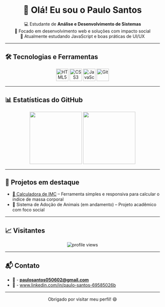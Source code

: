 <h1 align="center">👋 Olá! Eu sou o Paulo Santos</h1>

<p align="center">
  💻 Estudante de <strong>Análise e Desenvolvimento de Sistemas</strong><br>
  🚀 Focado em desenvolvimento web e soluções com impacto social<br>
  🌱 Atualmente estudando JavaScript e boas práticas de UI/UX<br>
</p>

---

## 🛠️ Tecnologias e Ferramentas

<div align="center">
  <img src="https://cdn.jsdelivr.net/gh/devicons/devicon/icons/html5/html5-original.svg" width="40" alt="HTML5"/>
  <img src="https://cdn.jsdelivr.net/gh/devicons/devicon/icons/css3/css3-original.svg" width="40" alt="CSS3"/>
  <img src="https://cdn.jsdelivr.net/gh/devicons/devicon/icons/javascript/javascript-original.svg" width="40" alt="JavaScript"/>
  <img src="https://cdn.jsdelivr.net/gh/devicons/devicon/icons/git/git-original.svg" width="40" alt="Git"/>
</div>

---

## 📊 Estatísticas do GitHub

<div align="center">
  <img height="170" src="https://github-readme-stats.vercel.app/api?username=PauloSantos2002&show_icons=true&theme=tokyonight&count_private=true" />
  <img height="170" src="https://github-readme-stats.vercel.app/api/top-langs/?username=PauloSantos2002&layout=compact&theme=tokyonight" />
</div>

---

## 🚀 Projetos em destaque

- [🔗 Calculadora de IMC](https://imcestudos.vercel.app) – Ferramenta simples e responsiva para calcular o índice de massa corporal  
- 🐾 Sistema de Adoção de Animais (em andamento) – Projeto acadêmico com foco social

---

## 📈 Visitantes

<p align="center">
  <img src="https://komarev.com/ghpvc/?username=PauloSantos2002&label=Profile%20views&color=0e75b6&style=flat" alt="profile views" />
</p>

---

## 📬 Contato

- 📧 - **paulosantos050602@gmail.com**
- 💼 - www.linkedin.com/in/paulo-santos-69585026b

---

<p align="center">Obrigado por visitar meu perfil! 😄</p>
